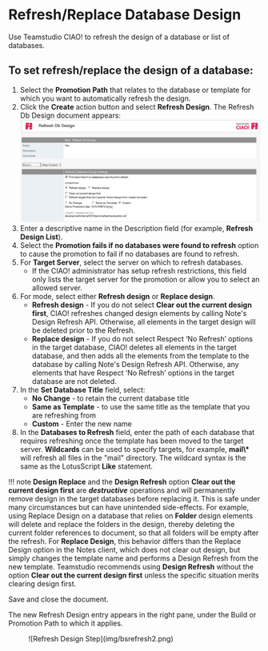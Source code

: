 # Refresh/Replace Database Design

Use Teamstudio CIAO! to refresh the design of a database or list of databases.

## To set refresh/replace the design of a database: 
1. Select the **Promotion Path** that relates to the database or template for which you want to automatically refresh the design.
2. Click the **Create** action button and select **Refresh Design**. The Refresh Db Design document appears:  
   ![Refresh Design Document](img/bsrefresh.png)
3. Enter a descriptive name in the Description field (for example, **Refresh Design List**).
4. Select the **Promotion fails if no databases were found to refresh** option to cause the promotion to fail if no databases are found to refresh.
5. For **Target Server**, select the server on which to refresh databases.
    * If the CIAO! administrator has setup refresh restrictions, this field only lists the target server for the promotion or allow you to select an allowed server.
6. For mode, select either **Refresh design** or **Replace design**.
    * **Refresh design** - If you do not select **Clear out the current design first**, CIAO! refreshes changed design elements by calling Note's Design Refresh API. Otherwise, all elements in the target design will be deleted prior to the Refresh.
    * **Replace design** - If you do not select Respect ‘No Refresh’ options in the target database, CIAO! deletes all elements in the target database, and then adds all the elements from the template to the database by calling Note's Design Refresh API.  Otherwise, any elements that have Respect ‘No Refresh’ options in the target database are not deleted.
7. In the **Set Database Title** field, select:
    * **No Change** - to retain the current database title
    * **Same as Template** - to use the same title as the template that you are refreshing from
    * **Custom** - Enter the new name
8. In the **Databases to Refresh** field, enter the path of each database that requires refreshing once the template has been moved to the target server. **Wildcards** can be used to specify targets, for example, **mail\\\*** will refresh all files in the "mail" directory.  The wildcard syntax is the same as the LotusScript **Like** statement.

!!! note
    **Design Replace** and the **Design Refresh** option **Clear out the current design first** are ***destructive*** operations and will permanently remove design in the target databases before replacing it. This is safe under many circumstances but can have unintended side-effects. For example, using Replace Design on a database that relies on **Folder** design elements will delete and replace the folders in the design, thereby deleting the current folder references to document, so that all folders will be empty after the refresh. For **Replace Design**, this behavior differs than the Replace Design option in the Notes client, which does not clear out design, but simply changes the template name and performs a Design Refresh from the new template. Teamstudio recommends using **Design Refresh** without the option **Clear out the current design first** unless the specific situation merits clearing design first.
 
Save and close the document.

The new Refresh Design entry appears in the right pane, under the Build or Promotion Path to which it applies. 
<figure markdown="1">
  ![Refresh Design Step](img/bsrefresh2.png)
</figure>